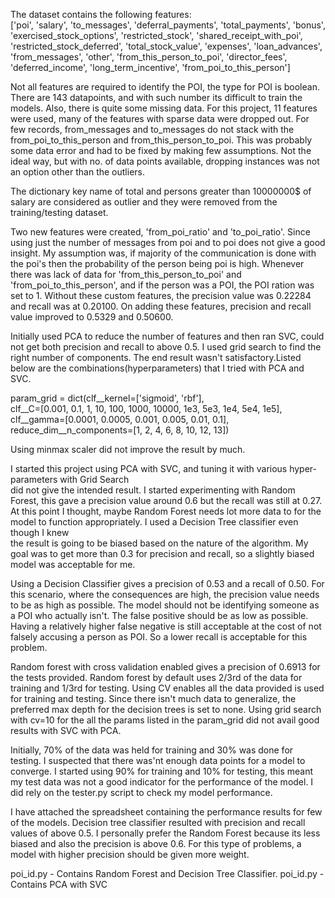 The dataset contains the following features:  
['poi', 'salary', 'to_messages', 'deferral_payments', 'total_payments', 'bonus', 'exercised_stock_options', 
'restricted_stock', 'shared_receipt_with_poi', 'restricted_stock_deferred', 'total_stock_value', 'expenses', 
'loan_advances', 'from_messages', 'other', 'from_this_person_to_poi', 'director_fees', 'deferred_income', 
'long_term_incentive', 'from_poi_to_this_person']  

Not all features are required to identify the POI, the type for POI is boolean. There are 143 datapoints,
and with such number its difficult to train the models. Also, there is quite some missing data. For this
project, 11 features were used, many of the features with sparse data were dropped out. For few records,
from_messages and to_messages do not stack with the from_poi_to_this_person and from_this_person_to_poi. 
This was probably some data error and had to be fixed by making few assumptions. Not the ideal way, but 
with no. of data points available, dropping instances was not an option other than the outliers.  

The dictionary key name of total and persons greater than 10000000$ of salary are considered as outlier
and they were removed from the training/testing dataset. 

Two new features were created, 'from_poi_ratio' and 'to_poi_ratio'. Since using just the number of messages
from poi and to poi does not give a good insight. My assumption was, if majority of the communication is done
with the poi's then the probability of the person being poi is high. Whenever there was lack of data 
for 'from_this_person_to_poi' and 'from_poi_to_this_person', and if the person was a POI, the POI ration
was set to 1.  Without these custom features, the precision value was 0.22284 and recall was at 0.20100.
On adding these features, precision and recall value improved to 0.5329 and 0.50600.  

Initially used PCA to reduce the number of features and then ran SVC, could not get both precision and 
recall to above 0.5. I used grid search to find the right number of components. The end result wasn't
satisfactory.Listed below are the combinations(hyperparameters) that I tried with PCA and SVC.
 
param_grid = dict(clf__kernel=['sigmoid', 'rbf'],  
                  clf__C=[0.001, 0.1, 1, 10, 100, 1000, 10000, 1e3, 5e3, 1e4, 5e4, 1e5],  
                  clf__gamma=[0.0001, 0.0005, 0.001, 0.005, 0.01, 0.1],  
                  reduce_dim__n_components=[1, 2, 4, 6, 8, 10, 12, 13])    

Using minmax scaler did not improve the result by much.  

 
I started this project using PCA with SVC, and tuning it with various hyper-parameters with Grid Search  
did not give the intended result. I started experimenting with Random Forest, this gave a precision value 
around 0.6 but the recall was still at 0.27. At this point I thought, maybe Random Forest needs lot more 
data to  for the model to function appropriately. I used a Decision Tree classifier even though I knew  
the result is going to be biased based on the nature of the algorithm. My goal was to get more than 0.3 
for precision and recall, so a slightly biased model was acceptable for me.  

Using a Decision Classifier gives a precision of 0.53 and a recall of 0.50. For this scenario, where the consequences 
are high, the precision value needs to be as high as possible. The model should not be identifying someone 
as a POI who actually isn't. The false positive should be as low as possible. Having a relatively higher 
false negative is still acceptable at the cost of not falsely accusing a person as POI. So a lower recall 
is acceptable for this problem.   

Random forest with cross validation enabled gives a precision of 0.6913 for the tests provided. Random 
forest by default uses 2/3rd of the data for training and 1/3rd for testing. Using CV enables all the 
data provided is used for training and testing. Since there isn't much data to generalize, the preferred 
max depth for the decision trees is set to none. Using grid search with cv=10 for the all the params listed in the 
param_grid did not avail good results with SVC with PCA. 

Initially, 70% of the data was held for training and 30% was done for testing. I suspected that there 
was'nt enough data points for a model to converge. I started using 90% for training and 10% for testing, 
this meant my test data was not a good indicator for the performance of the model. I did rely on the 
tester.py script to check my model performance.  

I have attached the spreadsheet containing the performance results for few of the models. Decision tree 
classifier resulted with precision and recall values of above 0.5. I personally prefer the Random Forest 
because its less biased and also the precision is above 0.6.  For this type of problems, a model with higher 
precision should be given more weight. 


poi_id.py - Contains Random Forest and Decision Tree Classifier.
poi_id.py - Contains PCA with SVC 
